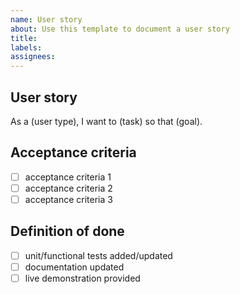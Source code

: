```yaml
---
name: User story
about: Use this template to document a user story
title: 
labels: 
assignees: 
---
```


## User story
As a (user type), I want to (task) so that (goal).

## Acceptance criteria
<!-- provide 1..n acceptance criteria to help further understand the requirement -->
- [ ] acceptance criteria 1
- [ ] acceptance criteria 2
- [ ] acceptance criteria 3

## Definition of done
<!-- this section is fixed and applies to all user story tickets.  Do not edit -->
- [ ] unit/functional tests added/updated
- [ ] documentation updated
- [ ] live demonstration provided
